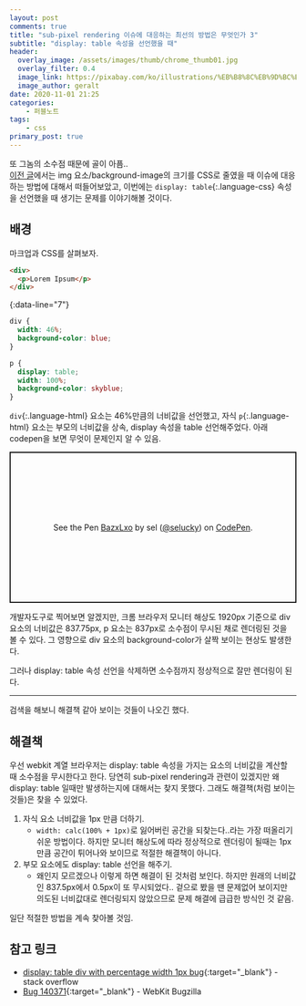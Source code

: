 ```yaml
---
layout: post
comments: true
title: "sub-pixel rendering 이슈에 대응하는 최선의 방법은 무엇인가 3"
subtitle: "display: table 속성을 선언했을 때"
header:
  overlay_image: /assets/images/thumb/chrome_thumb01.jpg
  overlay_filter: 0.4
  image_link: https://pixabay.com/ko/illustrations/%EB%B8%8C%EB%9D%BC%EC%9A%B0%EC%A0%80-%EC%9B%B9-www-%EC%BB%B4%ED%93%A8%ED%84%B0-773216/
  image_author: geralt
date: 2020-11-01 21:25
categories:
    - 퍼블노트
tags:
    - css
primary_post: true
---
```


또 그놈의 소수점 때문에 골이 아픔..  
[이전 글](/2020/09/17/sub-pixel-rendering2/)에서는 img 요소/background-image의 크기를 CSS로 줄였을 때 이슈에 대응하는 방법에 대해서 떠들어보았고, 이번에는 ```display: table```{:.language-css} 속성을 선언했을 때 생기는 문제를 이야기해볼 것이다.

## 배경

마크업과 CSS를 살펴보자.

```html
<div>
  <p>Lorem Ipsum</p>
</div>
```

{:data-line="7"}
```css
div {
  width: 46%;
  background-color: blue;
}

p {
  display: table;
  width: 100%;
  background-color: skyblue;
}
```

```div```{:.language-html} 요소는 46%만큼의 너비값을 선언했고, 자식 ```p```{:.language-html} 요소는 부모의 너비값을 상속, display 속성을 table 선언해주었다. 아래 codepen을 보면 무엇이 문제인지 알 수 있음.

<p class="codepen" data-height="265" data-theme-id="default" data-default-tab="css,result" data-user="selucky" data-slug-hash="BazxLxo" style="height: 265px; box-sizing: border-box; display: flex; align-items: center; justify-content: center; border: 2px solid; margin: 1em 0; padding: 1em;" data-pen-title="BazxLxo">
  <span>See the Pen <a href="https://codepen.io/selucky/pen/BazxLxo">
  BazxLxo</a> by sel (<a href="https://codepen.io/selucky">@selucky</a>)
  on <a href="https://codepen.io">CodePen</a>.</span>
</p>
<script async src="https://static.codepen.io/assets/embed/ei.js"></script>

개발자도구로 찍어보면 알겠지만, 크롬 브라우저 모니터 해상도 1920px 기준으로 div 요소의 너비값은 837.75px, p 요소는 837px로 소수점이 무시된 채로 렌더링된 것을 볼 수 있다. 그 영향으로 div 요소의 background-color가 살짝 보이는 현상도 발생한다.

그러나 display: table 속성 선언을 삭제하면 소수점까지 정상적으로 잘만 렌더링이 된다.

---

검색을 해보니 해결책 같아 보이는 것들이 나오긴 했다.

## 해결책

우선 webkit 계열 브라우저는 display: table 속성을 가지는 요소의 너비값을 계산할 때 소수점을 무시한다고 한다. 당연히 sub-pixel rendering과 관련이 있겠지만 왜 display: table 일때만 발생하는지에 대해서는 찾지 못했다. 그래도 해결책(처럼 보이는 것들)은 찾을 수 있었다.

1. 자식 요소 너비값을 1px 만큼 더하기.
   * ```width: calc(100% + 1px)```로 잃어버린 공간을 되찾는다..라는 가장 떠올리기 쉬운 방법이다. 하지만 모니터 해상도에 따라 정상적으로 렌더링이 될때는 1px만큼 공간이 튀어나와 보이므로 적절한 해결책이 아니다.
2. 부모 요소에도 display: table 선언을 해주기.
   * 왜인지 모르겠으나 이렇게 하면 해결이 된 것처럼 보인다. 하지만 원래의 너비값인 837.5px에서 0.5px이 또 무시되었다.. 겉으로 봤을 땐 문제없어 보이지만 의도된 너비값대로 렌더링되지 않았으므로 문제 해결에 급급한 방식인 것 같음.

일단 적절한 방법을 계속 찾아볼 것임.

## 참고 링크

* [display: table div with percentage width 1px bug](https://stackoverflow.com/questions/31719624/displaytable-div-with-percentage-width-1px-bug){:target="_blank"} - stack overflow
* [Bug 140371](https://bugs.webkit.org/show_bug.cgi?id=140371){:target="_blank"} - WebKit Bugzilla